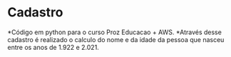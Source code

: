 # Cadastro
*Código em python para o curso Proz Educacao + AWS.
*Através desse cadastro é realizado o calculo do nome e da idade da pessoa que nasceu entre os anos de 1.922 e 2.021.
